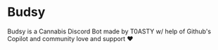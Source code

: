 # Budsy
Budsy is a Cannabis Discord Bot made by T0ASTY w/ help of Github's Copilot and community love and support ❤
